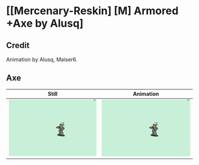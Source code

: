 # [\[Mercenary-Reskin\] \[M\] Armored +Axe by Alusq]

## Credit

Animation by Alusq, Maiser6.
	
## Axe

| Still | Animation |
| :---: | :-------: |
| ![Axe still](./Axe_000.png) | ![Axe animation](./Axe.gif) |
